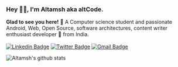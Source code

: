 ### Hey 👋🏽, I'm Altamsh aka altCode.

**Glad to see you here!** :star_struck: A Computer science student and passionate Android, Web, Open Source, software architectures, content writer enthusiast developer 🚀 from India. <br> <br> 
[![Linkedin Badge](https://img.shields.io/badge/-AltamshBairagdar-blue?style=social&logo=Linkedin&logoColor=blue&link=https://www.linkedin.com/in/altamsh-bairagdar-324ab7254)](https://www.linkedin.com/in/altamsh-bairagdar-324ab7254/)
[![Twitter Badge](http://img.shields.io/badge/-@altamsh04-1ca0f1?style=social&logo=x&logoColor=blue&link=https://twitter.com/altamsh04)](https://twitter.com/altamsh04) 
[![Gmail Badge](https://img.shields.io/badge/-GMail-c14438?style=social&logo=Gmail&logoColor=red&link=mailto:arezona.bairagdaraltamsh@gmail.com)](mailto:arezona.bairagdaraltamsh@gmail.com)

![Altamsh's github stats](https://github-readme-stats.vercel.app/api?username=altamsh04&show_icons=true&hide_border=true)
